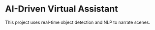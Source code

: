 # AI-Driven Virtual Assistant

This project uses real-time object detection and NLP to narrate scenes.